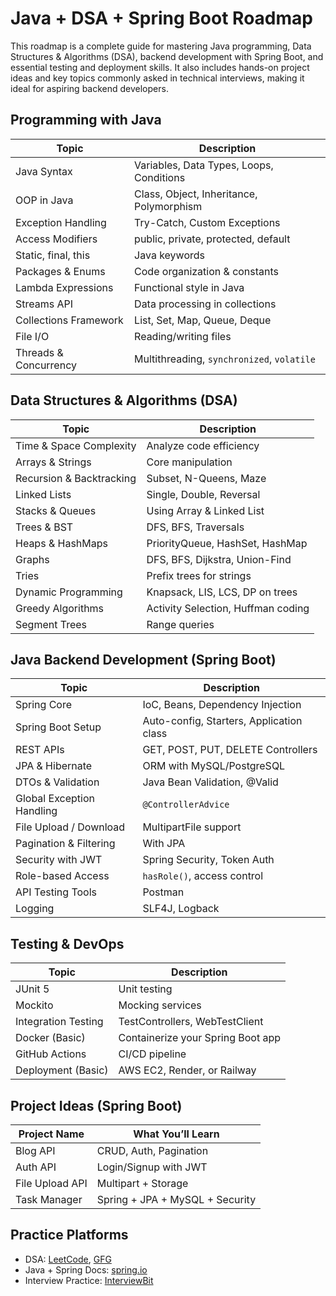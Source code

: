 # Java + DSA + Spring Boot Roadmap

This roadmap is a complete guide for mastering Java programming, Data Structures & Algorithms (DSA), backend development with Spring Boot, and essential testing and deployment skills. It also includes hands-on project ideas and key topics commonly asked in technical interviews, making it ideal for aspiring backend developers.


## Programming with Java
| Topic                  | Description                                |
|------------------------|--------------------------------------------|
| Java Syntax            | Variables, Data Types, Loops, Conditions   |
| OOP in Java            | Class, Object, Inheritance, Polymorphism   |
| Exception Handling     | Try-Catch, Custom Exceptions               |
| Access Modifiers       | public, private, protected, default        |
| Static, final, this    | Java keywords                              |
| Packages & Enums       | Code organization & constants              |
| Lambda Expressions     | Functional style in Java                   |
| Streams API            | Data processing in collections             |
| Collections Framework  | List, Set, Map, Queue, Deque               |
| File I/O               | Reading/writing files                      |
| Threads & Concurrency  | Multithreading, `synchronized`, `volatile` |


## Data Structures & Algorithms (DSA)
| Topic                    | Description                         |
|--------------------------|-------------------------------------|
| Time & Space Complexity  | Analyze code efficiency             |
| Arrays & Strings         | Core manipulation                   |
| Recursion & Backtracking | Subset, N-Queens, Maze              |
| Linked Lists             | Single, Double, Reversal            |
| Stacks & Queues          | Using Array & Linked List           |
| Trees & BST              | DFS, BFS, Traversals                |
| Heaps & HashMaps         | PriorityQueue, HashSet, HashMap     |
| Graphs                   | DFS, BFS, Dijkstra, Union-Find      |
| Tries                    | Prefix trees for strings            |
| Dynamic Programming      | Knapsack, LIS, LCS, DP on trees     |
| Greedy Algorithms        | Activity Selection, Huffman coding  |
| Segment Trees            | Range queries                       |


## Java Backend Development (Spring Boot)
| Topic                     | Description                              |
|---------------------------|------------------------------------------|
| Spring Core               | IoC, Beans, Dependency Injection         |
| Spring Boot Setup         | Auto-config, Starters, Application class |
| REST APIs                 | GET, POST, PUT, DELETE Controllers       |
| JPA & Hibernate           | ORM with MySQL/PostgreSQL                |
| DTOs & Validation         | Java Bean Validation, @Valid             |
| Global Exception Handling | `@ControllerAdvice`                      |
| File Upload / Download    | MultipartFile support                    |
| Pagination & Filtering    | With JPA                                 |
| Security with JWT         | Spring Security, Token Auth              |
| Role-based Access         | `hasRole()`, access control              |
| API Testing Tools         | Postman                                  |
| Logging                   | SLF4J, Logback                           |


## Testing & DevOps
| Topic                  | Description                          |
|------------------------|--------------------------------------|
| JUnit 5                | Unit testing                         |
| Mockito                | Mocking services                     |
| Integration Testing    | TestControllers, WebTestClient       |
| Docker (Basic)         | Containerize your Spring Boot app    |
| GitHub Actions         | CI/CD pipeline                       |
| Deployment (Basic)     | AWS EC2, Render, or Railway          |


## Project Ideas (Spring Boot)
| Project Name           | What You’ll Learn                    |
|------------------------|--------------------------------------|
| Blog API               | CRUD, Auth, Pagination               |
| Auth API               | Login/Signup with JWT                |
| File Upload API        | Multipart + Storage                  |
| Task Manager           | Spring + JPA + MySQL + Security      |


## Practice Platforms
- DSA: [LeetCode](https://leetcode.com/company/zoho/), [GFG](https://www.geeksforgeeks.org/explore?page=1&company=Zoho)
- Java + Spring Docs: [spring.io](https://spring.io/)
- Interview Practice: [InterviewBit](https://interviewbit.com/)
